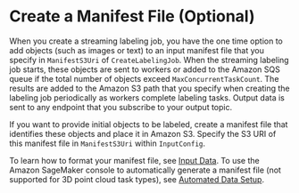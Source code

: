 # Create a Manifest File \(Optional\)<a name="sms-streaming-manifest"></a>

When you create a streaming labeling job, you have the one time option to add objects \(such as images or text\) to an input manifest file that you specify in `ManifestS3Uri` of `CreateLabelingJob`\. When the streaming labeling job starts, these objects are sent to workers or added to the Amazon SQS queue if the total number of objects exceed `MaxConcurrentTaskCount`\. The results are added to the Amazon S3 path that you specify when creating the labeling job periodically as workers complete labeling tasks\. Output data is sent to any endpoint that you subscribe to your output topic\. 

If you want to provide initial objects to be labeled, create a manifest file that identifies these objects and place it in Amazon S3\. Specify the S3 URI of this manifest file in `ManifestS3Uri` within `InputConfig`\.

To learn how to format your manifest file, see [Input Data](https://docs.aws.amazon.com/sagemaker/latest/dg/sms-data-input.html)\. To use the Amazon SageMaker console to automatically generate a manifest file \(not supported for 3D point cloud task types\), see [Automated Data Setup](sms-input-data-input-manifest.md#sms-console-create-manifest-file)\.